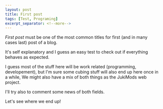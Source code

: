 ```yaml
---
layout: post
title: First post
tags: [Test, Programing]
excerpt_separator: <!--more-->
---
```


_First post_ must be one of the most common titles for first (and in many cases last) post of a blog.

It's self explanatory and I guess an easy test to check out if everything behaves as expected.
<!--more-->

I guess most of the stuff here will be work related (programming, developement), but I'm sure some cubing stuff will also end up here once in a while, We might also have a mix of both things as the JukiMods web project.

I'll try also to comment some news of both fields.

Let's see where we end up!